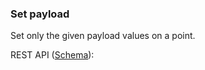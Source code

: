 ### Set payload

Set only the given payload values on a point.

REST API ([Schema](https://api.qdrant.tech/api-reference/points/set-payload)):

